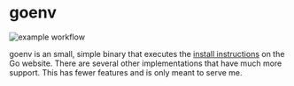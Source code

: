 # goenv

![example workflow](https://github.com/drewgonzales360/goenv/actions/workflows/github-actions.yml/badge.svg)

goenv is an small, simple binary that executes the [install instructions](https://go.dev/doc/install) on the Go website. There are several other implementations that have much more support. This has fewer features and is only meant to serve me.
